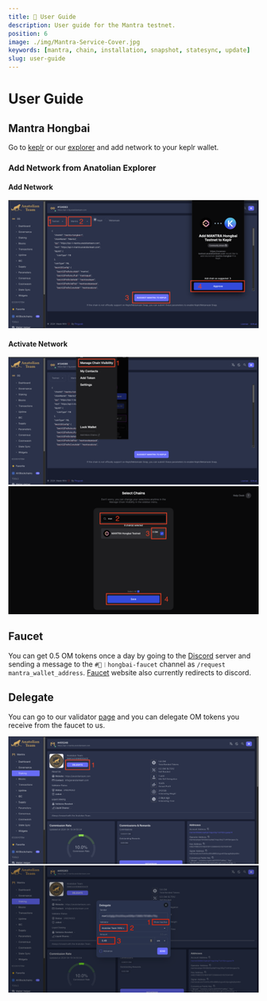 ```yaml
---
title: 👤 User Guide
description: User guide for the Mantra testnet.
position: 6
image: ./img/Mantra-Service-Cover.jpg
keywords: [mantra, chain, installation, snapshot, statesync, update]
slug: user-guide
---
```


# User Guide 

## Mantra Hongbai

Go to [keplr](https://chains.keplr.app) or our [explorer](https://cosmos-testnet.anatolianteam.com/wallet/suggest) and add network to your keplr wallet.

### Add Network from Anatolian Explorer

#### Add Network
![User Guide 1](./img/user-guide-1.png)

#### Activate Network
![User Guide 2](./img/user-guide-2.png)
![User Guide 3](./img/user-guide-3.png)


## Faucet

You can get 0.5 OM tokens once a day by going to the [Discord](https://discord.gg/3ZnyCFhxqD) server and sending a message to the `#🚰︱hongbai-faucet` channel as `/request mantra_wallet_address`.
[Faucet](https://faucet.hongbai.mantrachain.io/) website also currently redirects to discord.

## Delegate

You can go to our validator [page](https://cosmos-testnet.anatolianteam.com/Mantra/staking/mantravaloper10h68k03qdtq67nlqp30tg77uhfrfjmcgqzu7js) and you can delegate OM tokens you receive from the faucet to us.

![User Guide 4](./img/user-guide-4.png)
![User Guide 5](./img/user-guide-5.png)



